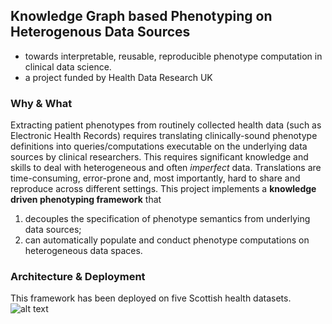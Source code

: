 ## Knowledge Graph based Phenotyping on Heterogenous Data Sources
- towards interpretable, reusable, reproducible phenotype computation in clinical data science.
- a project funded by Health Data Research UK

### Why & What
Extracting patient phenotypes from routinely collected health data (such as Electronic Health Records) requires translating clinically-sound phenotype definitions into queries/computations executable on the underlying data sources by clinical researchers. This requires significant knowledge and skills to deal with heterogeneous and   often *imperfect* data. Translations are time-consuming,  error-prone and, most importantly, hard to share and reproduce across different settings. This project implements a **knowledge driven phenotyping framework** that  
1. decouples the specification of phenotype semantics from underlying data sources; 
2. can automatically populate and conduct phenotype computations on heterogeneous data spaces. 

### Architecture & Deployment
This framework has been deployed on five Scottish health datasets.
![alt text](https://raw.githubusercontent.com/Honghan/KGPhenotyping/master/assets/kg-phenotyping-arch.png "Architecture of Knowledge Driven Phenotyping")
